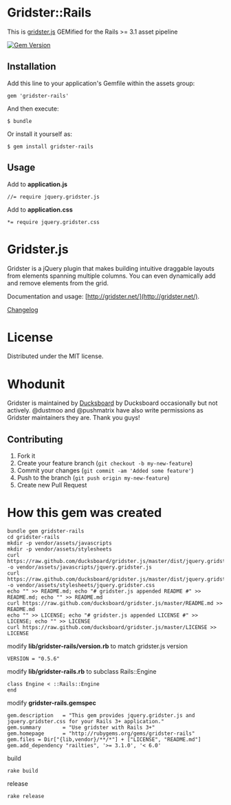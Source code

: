 # Gridster::Rails

This is [gridster.js](http://gridster.net) GEMified for the Rails >= 3.1 asset pipeline

[![Gem Version](https://badge.fury.io/rb/gridster-rails.svg)](https://badge.fury.io/rb/gridster-rails)

## Installation

Add this line to your application's Gemfile within the assets group:

    gem 'gridster-rails'

And then execute:

    $ bundle

Or install it yourself as:

    $ gem install gridster-rails

## Usage

Add to **application.js**

    //= require jquery.gridster.js

Add to **application.css**

    *= require jquery.gridster.css

Gridster.js
===========

Gridster is a jQuery plugin that makes building intuitive draggable
layouts from elements spanning multiple columns. You can even
dynamically add and remove elements from the grid.

Documentation and usage: [http://gridster.net/](http://gridster.net/).

[Changelog](https://github.com/ducksboard/gridster.js/blob/master/CHANGELOG.md)

License
=======

Distributed under the MIT license.

Whodunit
========

Gridster is maintained by [Ducksboard](http://ducksboard.com/) by Ducksboard occasionally but not actively. @dustmoo and @pushmatrix have also write permissions as Gridster maintainers they are. Thank you guys!

## Contributing

1. Fork it
2. Create your feature branch (`git checkout -b my-new-feature`)
3. Commit your changes (`git commit -am 'Added some feature'`)
4. Push to the branch (`git push origin my-new-feature`)
5. Create new Pull Request

How this gem was created
========================

    bundle gem gridster-rails
    cd gridster-rails
    mkdir -p vendor/assets/javascripts
    mkdir -p vendor/assets/stylesheets
    curl https://raw.github.com/ducksboard/gridster.js/master/dist/jquery.gridster.js -o vendor/assets/javascripts/jquery.gridster.js
    curl https://raw.github.com/ducksboard/gridster.js/master/dist/jquery.gridster.css -o vendor/assets/stylesheets/jquery.gridster.css
    echo "" >> README.md; echo "# gridster.js appended README #" >> README.md; echo "" >> README.md
    curl https://raw.github.com/ducksboard/gridster.js/master/README.md >> README.md
    echo "" >> LICENSE; echo "# gridster.js appended LICENSE #" >> LICENSE; echo "" >> LICENSE
    curl https://raw.github.com/ducksboard/gridster.js/master/LICENSE >> LICENSE

modify **lib/gridster-rails/version.rb** to match gridster.js version

    VERSION = "0.5.6"

modify **lib/gridster-rails.rb** to subclass Rails::Engine

    class Engine < ::Rails::Engine
    end

modify **gridster-rails.gemspec**

    gem.description   = "This gem provides jquery.gridster.js and jquery.gridster.css for your Rails 3+ application."
    gem.summary       = "Use gridster with Rails 3+"
    gem.homepage      = "http://rubygems.org/gems/gridster-rails"
    gem.files = Dir["{lib,vendor}/**/*"] + ["LICENSE", "README.md"]
    gem.add_dependency "railties", '>= 3.1.0', '< 6.0'

build

    rake build

release

    rake release